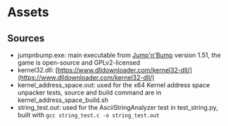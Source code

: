 # Assets

## Sources

- jumpnbump.exe: main executable from [Jump'n'Bump](https://www.icculus.org/jumpnbump/) version 1.51, the game is open-source and GPLv2-licensed
- kernel32.dll: [https://www.dlldownloader.com/kernel32-dll/](https://www.dlldownloader.com/kernel32-dll/)
- kernel_address_space.out: used for the x64 Kernel address space unpacker tests, source and build command are in kernel_address_space_build.sh
- string_test.out: used for the AsciiStringAnalyzer test in test_string.py, built with `gcc string_test.c -o string_test.out`
